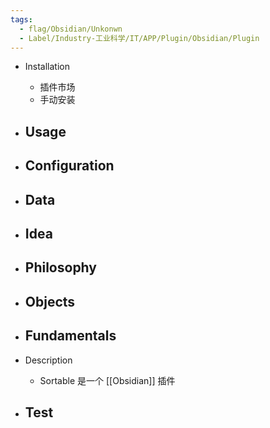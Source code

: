 ```yaml
---
tags:
  - flag/Obsidian/Unkonwn
  - Label/Industry-工业科学/IT/APP/Plugin/Obsidian/Plugin
---
```


- Installation
    - 插件市场
    - 手动安装

- Usage
    - 

- Configuration
    - 

- Data
    - 

- Idea
    - 

- Philosophy
    - 

- Objects
    - 

- Fundamentals
    - 

- Description
    - Sortable 是一个 [[Obsidian]] 插件

- Test
    - 
